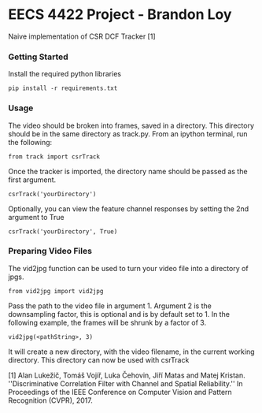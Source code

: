 # EECS 4422 Project - Brandon Loy
 Naive implementation of CSR DCF Tracker [1]
 
### Getting Started
Install the required python libraries
```
pip install -r requirements.txt
```

### Usage
The video should be broken into frames, saved in a directory. This directory should be in the same directory as track.py. From an ipython terminal, run the following:
```
from track import csrTrack
```
Once the tracker is imported, the directory name should be passed as the first argument. 
```
csrTrack('yourDirectory')
```
Optionally, you can view the feature channel responses by setting the 2nd argument to True
```
csrTrack('yourDirectory', True)
```

### Preparing Video Files
The vid2jpg function can be used to turn your video file into a directory of jpgs.
```
from vid2jpg import vid2jpg
```
Pass the path to the video file in argument 1. Argument 2 is the downsampling factor, this is optional and is by default set to 1. In the following example, the frames will be shrunk by a factor of 3.
```
vid2jpg(<pathString>, 3)
```
It will create a new directory, with the video filename, in the current working directory. This directory can now be used with csrTrack



[1] Alan Lukežič, Tomáš Vojíř, Luka Čehovin, Jiří Matas and Matej Kristan. ''Discriminative Correlation Filter with Channel and Spatial Reliability.'' In Proceedings of the IEEE Conference on Computer Vision and Pattern Recognition (CVPR), 2017.

